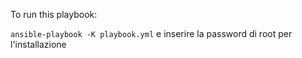 To run this playbook:

`ansible-playbook -K playbook.yml`
e inserire la password di root per l'installazione
